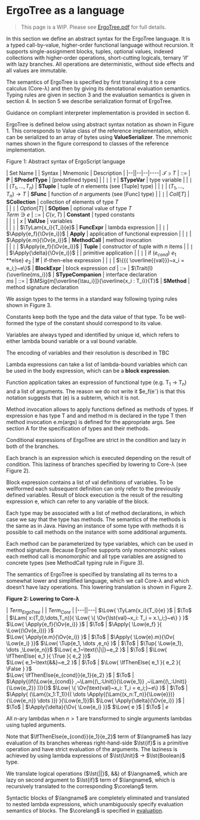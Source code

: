 $$
\newcommand{\lst}[1]{#1}
\newcommand{\Tup}[1]{(#1)}
\newcommand{\Apply}[2]{#1\langle#2\rangle}
\newcommand{\MSig}[3]{\text{def}~#1(#2): #3}
\newcommand{\Ov}[1]{\overline{#1}}
\newcommand{\TyLam}[3]{\lambda(\Ov{#1:#2}).#3}
\newcommand{\Trait}[2]{\text{trait}~#1~\{ #2 \}}
\newcommand{\To}{\mapsto}
\newcommand{\Low}[1]{\mathcal{L}{[\![#1]\!]}}
\newcommand{\Lam}[2]{\lambda#1.#2}
\newcommand{\IfThenElse}[3]{\text{if}~(#1)~#2~\text{else}~#3}
\newcommand{\False}{\text{false}}
\newcommand{\True}{\text{true}}
\newcommand{\langname}{ErgoTree}
\newcommand{\corelang}{$\lst{Core-}\lambda}
$$



# ErgoTree as a language

> This page is a WIP. Please see [ErgoTree.pdf](https://storage.googleapis.com/ergo-cms-media/docs/ErgoTree.pdf) for full details.


In this section we define an abstract syntax for the ErgoTree language. It is a typed call-by-value, higher-order functional language without recursion. It supports single-assignment blocks, tuples, optional values, indexed collections with higher-order operations, short-cutting logicals, ternary ’if’ with lazy branches. All operations are deterministic, without side effects and all values are
immutable.

The semantics of ErgoTree is specified by first translating it to a core calculus (Core-λ) and then by giving its denotational evaluation semantics. Typing rules are given in section 3 and the evaluation semantics is given in section 4. In section 5 we describe serialization format of ErgoTree.

Guidance on compliant interpreter implementation is provided in section 6.

ErgoTree is defined below using abstract syntax notation as shown in Figure 1. This corresponds to Value class of the reference implementation, which can be serialized to an array of bytes using **ValueSerializer**. The mnemonic names shown in the figure correspond to classes of the reference implementation.

Figure 1: Abstract syntax of ErgoScript language



| Set Name | | Syntax | Mnemonic | Description |
|--||--|--|----|
$\mathcal{T} \ni T$	| ::= 	|	 **P** 	| **SPredefType**	| [predefined types]
|	| $\mid$	| $\tau$	| **STypeVar** | type variable 
|	| $\mid$	| $(T_1, ... ,T_n)$	| **STuple** | tuple of $n$ elements (see [Tuple] type)
|   | $\mid$    | $(T_1,...,T_n) \to T$	| **SFunc** | function of $n$ arguments (see [Func] type) 
|   | $\mid$    | ${{Coll}}[T]$			| **SCollection** | collection of elements of type $T$   
|   | $\mid$    | ${{Option}}[T]$		| **SOption** | optional value of type $T$  
$Term\ni e$	| ::= 		|   $C(v, T)$				| **Constant** | typed constants  
| 	| $\mid$ 	| 	$x$ 					| **ValUse** | variables  
| 	| $\mid$ 	| 	$\TyLam{x_i}{T_i}{e}$  		| **FuncExpr** | lambda expression 
| 	| $\mid$ 	| 	$\Apply{e_f}{\Ov{e_i}}$  	| **Apply** | application of functional expression 
| 	| $\mid$ 	| 	$\Apply{e.m}{\Ov{e_i}}$		| **MethodCall** | method invocation  
| 	| $\mid$ 	|   $\Apply{e_f}{\Ov{e_i}}$ 	| **Tuple** | constructor of tuple with $n$ items 
| 	| $\mid$ 	| 	$\Apply{\delta}{\Ov{e_i}}$ 	| | primitive application
| 	| $\mid$ 	| 	if $(e_{cond})$ $e_1$ **else} $e_2$ | **If** | if-then-else expression 
| 	| $\mid$ 	|   $\{{{ \overline{{val}}}~x_i = e_i;}~e\}$  | **BlockExpr** | block expression 
$cd$   	| 	::= | 	$\Trait{I}{\overline{ms_i}}$	| **STypeCompanion** | interface declaration    
$ms$	|   ::= | $\MSig{m[\overline{\tau_i}]}{\overline{x_i : T_i}}{T}$ 	| **SMethod** | method signature declaration   




We assign types to the terms in a standard way following typing rules shown in Figure 3.

Constants keep both the type and the data value of that type. To be well-formed the type of the constant should correspond to its value.

Variables are always typed and identified by unique id, which refers to either lambda bound variable or a val bound variable.

The encoding of variables and their resolution is described in TBC

Lambda expressions can take a list of lambda-bound variables which can be used in the body expression, which can be a **block expression**.


Function application takes an expression of functional type (e.g. T<sub>1</sub> → T<sub>n</sub>) and a list of arguments. The reason we do not write it $e_f(e<sup>-</sup>) is that this notation suggests that (e) is a subterm, which it is not.

Method invocation allows to apply functions defined as methods of types. If expression e has type T and and method m is declared in the type T then method invocation e.m(args) is defined for the appropriate args. See section A for the specification of types and their methods.

Conditional expressions of ErgoTree are strict in the condition and lazy in both of the branches.

Each branch is an expression which is executed depending on the result of condition. This laziness of branches specified by lowering to Core-λ (see Figure 2).

Block expression contains a list of val definitions of variables. To be wellformed each subsequent definition can only refer to the previously defined variables. Result of block execution is the result of the resulting expression e, which can refer to any variable of the block.

Each type may be associated with a list of method declarations, in which case we say that the type has methods. The semantics of the methods is the same as in Java. Having an instance of some type with methods it is possible to call methods on the instance with some additional arguments. 

Each method can be parameterized by type variables, which can be used in method signature. Because ErgoTree supports only monomorphic values each method call is monomorphic and all type variables are assigned to concrete types (see MethodCall typing rule in Figure 3).

The semantics of ErgoTree is specified by translating all its terms to a somewhat lower and simplified language, which we call Core-λ and which doesn’t have lazy operations. This lowering translation is shown in Figure 2.

**Figure 2: Lowering to Core-λ**


| $Term_{ErgoTree}$ | | $Term_{Core}$  | 
|---||---|
$\Low{ \TyLam{x_i}{T_i}{e} 		}$ | $\To$ | $\Lam{   x:(T_0,\dots,T_n)}{ \Low{ \{ \Ov{\lst{val}~x_i: T_i = x.\_i;}~e\} } }$	
$\Low{ \Apply{e_f}{\Ov{e_i}} 	}$ | $\To$ | $\Apply{ \Low{e_f} }{ \Low{(\Ov{e_i})} }$	
$\Low{ \Apply{e.m}{\Ov{e_i}}	}$ | $\To$ | $\Apply{ \Low{e}.m}{\Ov{ \Low{e_i} }}$	
$\Low{ \Tup{e_1, \dots ,e_n}	}$ | $\To$ | $\Tup{   \Low{e_1}, \dots ,\Low{e_n}}$	
$\Low{ e_1~\text{\|\|}~e_2        }$ | $\To$ | $\Low{   \IfThenElse{ e_1 }{ \True }{ e_2 }}$	
$\Low{ e_1~\text{&&}~e_2      }$ | $\To$ | $\Low{   \IfThenElse{ e_1 }{ e_2 }{ \False } }$	
$\Low{ \IfThenElse{e_{cond}}{e_1}{e_2} }$ | $\To$ | $\Apply{(if(\Low{e_{cond}} ,~\Lam{(\_:Unit)}{\Low{e_1}} ,~\Lam{(\_:Unit)}{\Low{e_2}} ))}{}$ 
$\Low{ \{ \Ov{\text{val}~x_i: T_i = e_i;}~e\} }$ | $\To$ | $\Apply{ (\Lam{(x_1:T_1)}{( \dots \Apply{(\Lam{(x_n:T_n)}{\Low{e}})}{\Low{e_n}} \dots )}) }{\Low{e_1}}$\\
$\Low{ \Apply{\delta}{\Ov{e_i}}	}$ | $\To$ | $\Apply{\delta}{\Ov{ \Low{e_i} }}$	
$\Low{ e }$ 	| $\To$ |  $e$	

All $n$-ary lambdas when $n>1$ are transformed to single arguments lambdas using tupled arguments.

Note that $\IfThenElse{e_{cond}}{e_1}{e_2}$ term of $\langname$ has lazy evaluation of its branches whereas right-hand-side $\lst{if}$ is a primitive operation and have strict evaluation of the arguments. The laziness is achieved by using lambda expressions of $\lst{Unit}$ $\to$ $\lst{Boolean}$ type.

We translate logical operations ($\lst{||}$, &&) of $\langname$, which are lazy on second argument to $\lst{if}$ term of $\langname$, which is recursively translated to the corresponding $\corelang$ term.

Syntactic blocks of $\langname$ are completely eliminated and translated to nested lambda expressions, which unambiguously specify evaluation semantics of blocks. The $\corelang$ is specified in [evaluation](evaluation.md).


